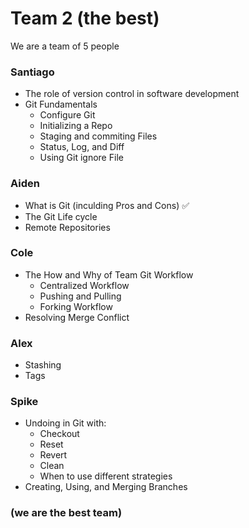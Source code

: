 # Team 2 (the best)

We are a team of 5 people
### Santiago
- The role of version control in software development
- Git Fundamentals
  - Configure Git
  - Initializing a Repo
  - Staging and commiting Files
  - Status, Log, and Diff
  - Using Git ignore File
### Aiden
  - What is Git (inculding Pros and Cons) ✅
  - The Git Life cycle
  - Remote Repositories
### Cole
  - The How and Why of Team Git Workflow
    - Centralized Workflow
    - Pushing and Pulling
    - Forking Workflow
  - Resolving Merge Conflict
### Alex
  - Stashing
  - Tags
### Spike
  - Undoing in Git with:
    - Checkout
    - Reset
    - Revert
    - Clean
    - When to use different strategies
  - Creating, Using, and Merging Branches

### (we are the best team)
